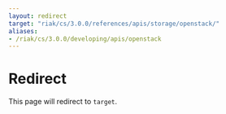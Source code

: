 ```yaml
---
layout: redirect
target: "riak/cs/3.0.0/references/apis/storage/openstack/"
aliases:
- /riak/cs/3.0.0/developing/apis/openstack
---
```


# Redirect

This page will redirect to `target`.
